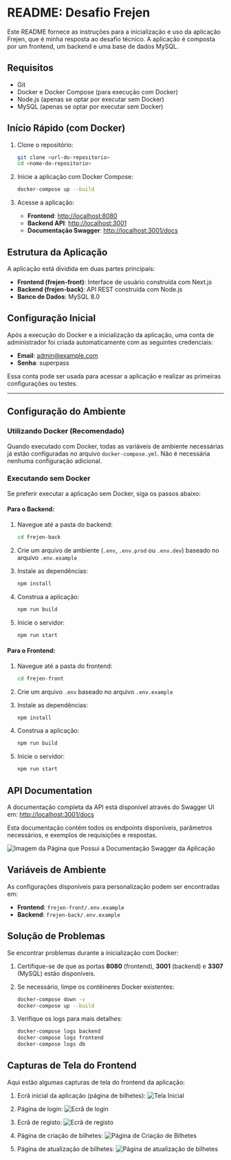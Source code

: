 # README: Desafio Frejen

Este README fornece as instruções para a inicialização e uso da aplicação Frejen, que é minha resposta ao desafio técnico.
A aplicação é composta por um frontend, um backend e uma base de dados MySQL.


## Requisitos

- Git
- Docker e Docker Compose (para execução com Docker)
- Node.js (apenas se optar por executar sem Docker)
- MySQL (apenas se optar por executar sem Docker)

## Início Rápido (com Docker)

1. Clone o repositório:

    ```bash
    git clone <url-do-repositorio>
    cd <nome-do-repositorio>
    ```

2. Inicie a aplicação com Docker Compose:

    ```bash
    docker-compose up --build
    ```

3. Acesse a aplicação:

    - **Frontend**: [http://localhost:8080](http://localhost:8080)
    - **Backend API**: [http://localhost:3001](http://localhost:3001)
    - **Documentação Swagger**: [http://localhost:3001/docs](http://localhost:3001/docs)

## Estrutura da Aplicação

A aplicação está dividida em duas partes principais:

- **Frontend (frejen-front)**: Interface de usuário construída com Next.js
- **Backend (frejen-back)**: API REST construída com Node.js
- **Banco de Dados**: MySQL 8.0

## Configuração Inicial

Após a execução do Docker e a inicialização da aplicação, uma conta de administrador foi criada automaticamente com as seguintes credenciais:

- **Email**: admin@example.com
- **Senha**: superpass

Essa conta pode ser usada para acessar a aplicação e realizar as primeiras configurações ou testes.

---

## Configuração do Ambiente

### Utilizando Docker (Recomendado)

Quando executado com Docker, todas as variáveis de ambiente necessárias já estão configuradas no arquivo `docker-compose.yml`. Não é necessária nenhuma configuração adicional.

### Executando sem Docker

Se preferir executar a aplicação sem Docker, siga os passos abaixo:

#### Para o Backend:

1. Navegue até a pasta do backend:

    ```bash
    cd frejen-back
    ```

2. Crie um arquivo de ambiente (`.env`, `.env.prod` ou `.env.dev`) baseado no arquivo `.env.example`

3. Instale as dependências:

    ```bash
    npm install
    ```

4. Construa a aplicação:

    ```bash
    npm run build
    ```

5. Inicie o servidor:

    ```bash
    npm run start
    ```

#### Para o Frontend:

1. Navegue até a pasta do frontend:

    ```bash
    cd frejen-front
    ```

2. Crie um arquivo `.env` baseado no arquivo `.env.example`

3. Instale as dependências:

    ```bash
    npm install
    ```

4. Construa a aplicação:

    ```bash
    npm run build
    ```

5. Inicie o servidor:

    ```bash
    npm run start
    ```

## API Documentation

A documentação completa da API está disponível através do Swagger UI em: [http://localhost:3001/docs](http://localhost:3001/docs)

Esta documentação contém todos os endpoints disponíveis, parâmetros necessários, e exemplos de requisições e respostas.

![Imagem da Página que Possui a Documentação Swagger da Aplicação](<Captura de tela 2025-04-21 115841.png>)

## Variáveis de Ambiente

As configurações disponíveis para personalização podem ser encontradas em:

- **Frontend**: `frejen-front/.env.example`
- **Backend**: `frejen-back/.env.example`

## Solução de Problemas

Se encontrar problemas durante a inicialização com Docker:

1. Certifique-se de que as portas **8080** (frontend), **3001** (backend) e **3307** (MySQL) estão disponíveis.

2. Se necessário, limpe os contêineres Docker existentes:

    ```bash
    docker-compose down -v
    docker-compose up --build
    ```

3. Verifique os logs para mais detalhes:

    ```bash
    docker-compose logs backend
    docker-compose logs frontend
    docker-compose logs db
    ```

## Capturas de Tela do Frontend

Aqui estão algumas capturas de tela do frontend da aplicação:

1. Ecrã inicial da aplicação (página de bilhetes):
    ![Tela Inicial](<Captura de tela 2025-04-21 123814.png>)

2. Página de login:
    ![Ecrã de login](<Captura de tela 2025-04-21 123931.png>)

3. Ecrã de registo:
    ![Ecrã de registo](<Captura de tela 2025-04-21 123849.png>)

4. Página de criação de bilhetes:
    ![Página de Criação de Bilhetes](<Captura de tela 2025-04-21 123831.png>)

5. Página de atualização de bilhetes:
    ![Página de atualização de bilhetes](<Captura de tela 2025-04-21 123905.png>)


